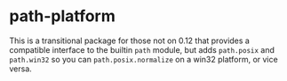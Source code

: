 # path-platform

This is a transitional package for those not on 0.12 that provides a compatible interface to the builtin `path` module,
but adds `path.posix` and `path.win32`
so you can `path.posix.normalize` on a win32 platform, or vice versa.
